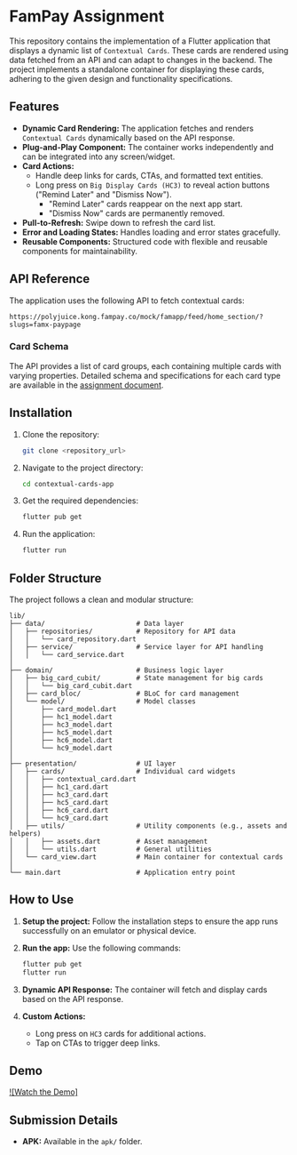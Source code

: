 # FamPay Assignment
This repository contains the implementation of a Flutter application that displays a dynamic list of `Contextual Cards`. These cards are rendered using data fetched from an API and can adapt to changes in the backend. The project implements a standalone container for displaying these cards, adhering to the given design and functionality specifications.

## Features

- **Dynamic Card Rendering:** The application fetches and renders `Contextual Cards` dynamically based on the API response.
- **Plug-and-Play Component:** The container works independently and can be integrated into any screen/widget.
- **Card Actions:**
  - Handle deep links for cards, CTAs, and formatted text entities.
  - Long press on `Big Display Cards (HC3)` to reveal action buttons ("Remind Later" and "Dismiss Now").
    - "Remind Later" cards reappear on the next app start.
    - "Dismiss Now" cards are permanently removed.
- **Pull-to-Refresh:** Swipe down to refresh the card list.
- **Error and Loading States:** Handles loading and error states gracefully.
- **Reusable Components:** Structured code with flexible and reusable components for maintainability.

## API Reference

The application uses the following API to fetch contextual cards:

```
https://polyjuice.kong.fampay.co/mock/famapp/feed/home_section/?slugs=famx-paypage
```

### Card Schema

The API provides a list of card groups, each containing multiple cards with varying properties. Detailed schema and specifications for each card type are available in the [assignment document](https://www.figma.com/file/AvK2BRGwMTv4kQab5ymJ0K/AAL3-Android-assignment-Design-Specs).

## Installation

1. Clone the repository:
    ```bash
    git clone <repository_url>
    ```

2. Navigate to the project directory:
    ```bash
    cd contextual-cards-app
    ```

3. Get the required dependencies:
    ```bash
    flutter pub get
    ```

4. Run the application:
    ```bash
    flutter run
    ```

## Folder Structure

The project follows a clean and modular structure:

```
lib/
├── data/                       # Data layer
│   ├── repositories/           # Repository for API data
│   │   └── card_repository.dart
│   ├── service/                # Service layer for API handling
│   │   └── card_service.dart
│
├── domain/                     # Business logic layer
│   ├── big_card_cubit/         # State management for big cards
│   │   └── big_card_cubit.dart
│   ├── card_bloc/              # BLoC for card management
│   └── model/                  # Model classes
│       ├── card_model.dart
│       ├── hc1_model.dart
│       ├── hc3_model.dart
│       ├── hc5_model.dart
│       ├── hc6_model.dart
│       └── hc9_model.dart
│
├── presentation/               # UI layer
│   ├── cards/                  # Individual card widgets
│   │   ├── contextual_card.dart
│   │   ├── hc1_card.dart
│   │   ├── hc3_card.dart
│   │   ├── hc5_card.dart
│   │   ├── hc6_card.dart
│   │   └── hc9_card.dart
│   ├── utils/                  # Utility components (e.g., assets and helpers)
│   │   ├── assets.dart         # Asset management
│   │   └── utils.dart          # General utilities
│   └── card_view.dart          # Main container for contextual cards
│
└── main.dart                   # Application entry point
```

## How to Use

1. **Setup the project:** Follow the installation steps to ensure the app runs successfully on an emulator or physical device.

2. **Run the app:** Use the following commands:
   ```bash
   flutter pub get
   flutter run
   ```

3. **Dynamic API Response:** The container will fetch and display cards based on the API response.

4. **Custom Actions:**
   - Long press on `HC3` cards for additional actions.
   - Tap on CTAs to trigger deep links.

## Demo

[![Watch the Demo]](https://youtube.com/shorts/z81xcYWFNU8?feature=share)

## Submission Details

- **APK:** Available in the `apk/` folder.
